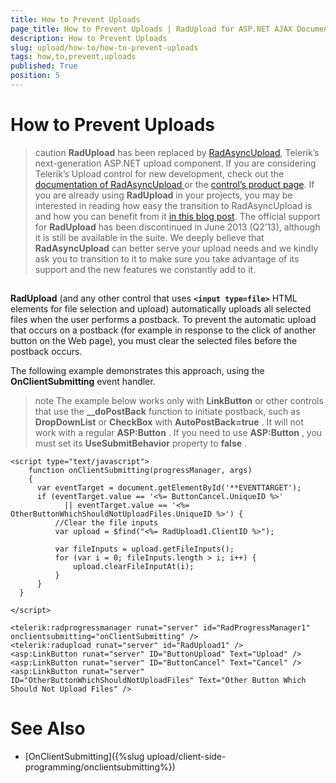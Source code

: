 ```yaml
---
title: How to Prevent Uploads
page_title: How to Prevent Uploads | RadUpload for ASP.NET AJAX Documentation
description: How to Prevent Uploads
slug: upload/how-to/how-to-prevent-uploads
tags: how,to,prevent,uploads
published: True
position: 5
---
```


# How to Prevent Uploads



>caution  **RadUpload** has been replaced by [RadAsyncUpload](http://demos.telerik.com/aspnet-ajax/asyncupload/examples/overview/defaultcs.aspx), Telerik’s next-generation ASP.NET upload component. If you are considering Telerik’s Upload control for new development, check out the [documentation of RadAsyncUpload ](http://www.telerik.com/help/aspnet-ajax/asyncupload-overview.html) or the [control’s product page](http://www.telerik.com/products/aspnet-ajax/asyncupload.aspx). If you are already using **RadUpload** in your projects, you may be interested in reading how easy the transition to RadAsyncUpload is and how you can benefit from it [in this blog post](http://blogs.telerik.com/blogs/12-12-05/the-case-of-telerik-s-new-old-asp.net-ajax-upload-control-radasyncupload). The official support for **RadUpload** has been discontinued in June 2013 (Q2’13), although it is still be available in the suite. We deeply believe that **RadAsyncUpload** can better serve your upload needs and we kindly ask you to transition to it to make sure you take advantage of its support and the new features we constantly add to it.
>


## 

**RadUpload** (and any other control that uses **`<input type=file>`** HTML elements for file selection and upload) automatically uploads all selected files when the user performs a postback. To prevent the automatic upload that occurs on a postback (for example in response to the click of another button on the Web page), you must clear the selected files before the postback occurs.

The following example demonstrates this approach, using the **OnClientSubmitting** event handler.

>note The example below works only with **LinkButton** or other controls that use the **__doPostBack** function to initiate postback, such as **DropDownList** or **CheckBox** with **AutoPostBack=true** . It will not work with a regular **ASP:Button** . If you need to use **ASP:Button** , you must set its **UseSubmitBehavior** property to **false** .
>


````ASPNET
<script type="text/javascript">
    function onClientSubmitting(progressManager, args)
    {
      var eventTarget = document.getElementById('**EVENTTARGET');
      if (eventTarget.value == '<%= ButtonCancel.UniqueID %>'
            || eventTarget.value == '<%= OtherButtonWhichShouldNotUploadFiles.UniqueID %>') {
          //Clear the file inputs
          var upload = $find("<%= RadUpload1.ClientID %>");

          var fileInputs = upload.getFileInputs();
          for (var i = 0; fileInputs.length > i; i++) {
              upload.clearFileInputAt(i);
          }
      }
  }

</script>

<telerik:radprogressmanager runat="server" id="RadProgressManager1" onclientsubmitting="onClientSubmitting" />
<telerik:radupload runat="server" id="RadUpload1" />
<asp:LinkButton runat="server" ID="ButtonUpload" Text="Upload" />
<asp:LinkButton runat="server" ID="ButtonCancel" Text="Cancel" />
<asp:LinkButton runat="server" ID="OtherButtonWhichShouldNotUploadFiles" Text="Other Button Which Should Not Upload Files" />
````



# See Also

 * [OnClientSubmitting]({%slug upload/client-side-programming/onclientsubmitting%})
